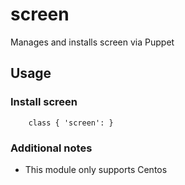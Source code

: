 # screen

Manages and installs screen via Puppet

## Usage

### Install screen

```
    class { 'screen': }
```

### Additional notes

* This module only supports Centos
